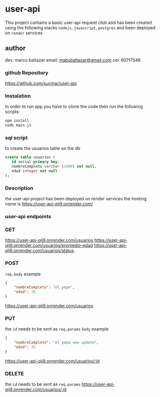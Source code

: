 # user-api
This project contains a basic user-api request `CRUD` and has been created using the following stacks `nodejs`, `javascript`, `postgres` and been deployed on `render` services
## author
 dev: marco baltazar
 email: mabsbaltazar@gmail.com
 cel: 60717546
### github Repository
https://github.com/sucmar/user-api

### Instalation
In order to run app you have to clone the code then run the following scripts: 
```sh
npm install
node main.js
```
### sql script
to create the usuarios table on the db
```sql
create table usuarios (
   id serial primary key,
   nombreCompleto varchar (1000) not null,
   edad integer not null
);
```
### Description
the user-api project has been deployed on render services 
the hosting name is https://user-api-qij9.onrender.com/

### user-api endpoints
### GET 
https://user-api-qij9.onrender.com/usuarios
https://user-api-qij9.onrender.com/usuarios/promedio-edad
https://user-api-qij9.onrender.com/usuarios/status
### POST
`req.body` example 
```json
{
    "nombreCompleto": "el pepe",
    "edad": 35
}
```
https://user-api-qij9.onrender.com/usuarios
### PUT
the `id` needs to be sent as `req.params`
`body` example 
```json
{
    "nombreCompleto": "el pepe new update",
    "edad": 35
}
```
https://user-api-qij9.onrender.com/usuarios/:id
### DELETE
the `id` needs to be sent as `req.params` 
https://user-api-qij9.onrender.com/usuarios/:id
